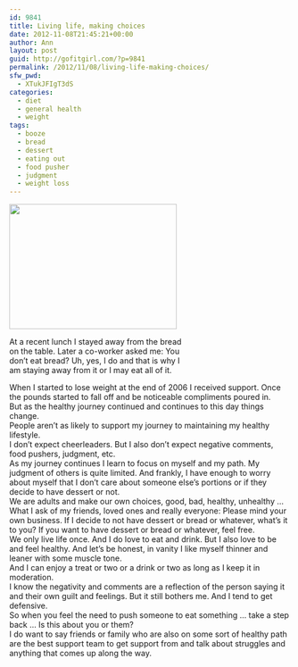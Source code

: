```yaml
---
id: 9841
title: Living life, making choices
date: 2012-11-08T21:45:21+00:00
author: Ann
layout: post
guid: http://gofitgirl.com/?p=9841
permalink: /2012/11/08/living-life-making-choices/
sfw_pwd:
  - XTukJFIgT3dS
categories:
  - diet
  - general health
  - weight
tags:
  - booze
  - bread
  - dessert
  - eating out
  - food pusher
  - judgment
  - weight loss
---
```

<div id="attachment_9842" style="width: 310px" class="wp-caption alignleft">
  <a href="http://gofitgirl.com/?attachment_id=9842" rel="attachment wp-att-9842"><img class="size-medium wp-image-9842" title="bread" src="http://gofitgirl.com/wp-content/uploads/2012/11/bread-300x224.jpg" alt="" width="300" height="224" /></a>
  
  <p class="wp-caption-text">
    At a recent lunch I stayed away from the bread on the table. Later a co-worker asked me: You don&#8217;t eat bread? Uh, yes, I do and that is why I am staying away from it or I may eat all of it.
  </p>
</div>

  
When I started to lose weight at the end of 2006 I received support. Once the pounds started to fall off and be noticeable compliments poured in.  
But as the healthy journey continued and continues to this day things change.  
People aren&#8217;t as likely to support my journey to maintaining my healthy lifestyle.  
I don&#8217;t expect cheerleaders. But I also don&#8217;t expect negative comments, food pushers, judgment, etc.  
As my journey continues I learn to focus on myself and my path. My judgment of others is quite limited. And frankly, I have enough to worry about myself that I don&#8217;t care about someone else&#8217;s portions or if they decide to have dessert or not.  
We are adults and make our own choices, good, bad, healthy, unhealthy &#8230;  
What I ask of my friends, loved ones and really everyone: Please mind your own business. If I decide to not have dessert or bread or whatever, what&#8217;s it to you? If you want to have dessert or bread or whatever, feel free.  
We only live life once. And I do love to eat and drink. But I also love to be and feel healthy. And let&#8217;s be honest, in vanity I like myself thinner and leaner with some muscle tone.  
And I can enjoy a treat or two or a drink or two as long as I keep it in moderation.  
I know the negativity and comments are a reflection of the person saying it and their own guilt and feelings. But it still bothers me. And I tend to get defensive.  
So when you feel the need to push someone to eat something &#8230; take a step back &#8230; Is this about you or them?  
I do want to say friends or family who are also on some sort of healthy path are the best support team to get support from and talk about struggles and anything that comes up along the way.